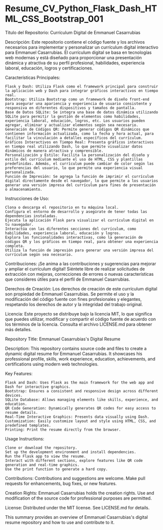 # Resume_CV_Python_Flask_Dash_HTML_CSS_Bootstrap_001
Título del Repositorio:
Currículum Digital de Emmanuel Casarrubias

Descripción:
Este repositorio contiene el código fuente y los archivos necesarios para implementar y personalizar un currículum digital interactivo para Emmanuel Casarrubias. El currículum digital se basa en tecnologías web modernas y está diseñado para proporcionar una presentación dinámica y atractiva de su perfil profesional, habilidades, experiencia laboral, educación, logros y certificaciones.

Características Principales:

    Flask y Dash: Utiliza Flask como el framework principal para construir la aplicación web y Dash para integrar gráficos interactivos en tiempo real.
    Bootstrap: Utiliza Bootstrap como un framework de diseño front-end para asegurar una apariencia y experiencia de usuario consistente y responsiva en diferentes dispositivos y tamaños de pantalla.
    Base de Datos SQLite: Se integra una base de datos dinámica utilizando SQLite para permitir la gestión de elementos como habilidades, experiencia laboral, educación, logros, etc. Los usuarios pueden agregar, eliminar y actualizar elementos según sea necesario.
    Generación de Códigos QR: Permite generar códigos QR dinámicos que contienen información actualizada, como la fecha y hora actual, para facilitar la vinculación a detalles específicos del currículum.
    Gráficos Interactivos en Tiempo Real: Presenta gráficos interactivos en tiempo real utilizando Dash, lo que permite visualizar datos dinámicos de manera atractiva y comprensible.
    Personalización y Estilo: Facilita la personalización del diseño y estilo del currículum mediante el uso de HTML, CSS y plantillas predefinidas. Además, el currículum puede cambiar de color según las preferencias del usuario, lo que permite una experiencia visual personalizada.
    Función de Impresión: Se agrega la función de imprimir el currículum digital directamente desde el navegador, lo que permite a los usuarios generar una versión impresa del currículum para fines de presentación o almacenamiento.

Instrucciones de Uso:

    Clona o descarga el repositorio en tu máquina local.
    Configura el entorno de desarrollo y asegúrate de tener todas las dependencias instaladas.
    Ejecuta la aplicación Flask para visualizar el currículum digital en tu navegador.
    Interactúa con las diferentes secciones del currículum, como habilidades, experiencia laboral, educación y logros.
    Explora las funcionalidades interactivas, como la generación de códigos QR y los gráficos en tiempo real, para obtener una experiencia completa.
    Utiliza la función de impresión para generar una versión impresa del currículum según sea necesario.

Contribuciones:
¡Se anima a las contribuciones y sugerencias para mejorar y ampliar el currículum digital! Siéntete libre de realizar solicitudes de extracción con mejoras, correcciones de errores o nuevas características que consideres útiles para el perfil de Emmanuel Casarrubias.

Derechos de Creación:
Los derechos de creación de este currículum digital son propiedad de Emmanuel Casarrubias. Se permite el uso y la modificación del código fuente con fines profesionales y elegantes, respetando los derechos de autor y la integridad del trabajo original.

Licencia:
Este proyecto se distribuye bajo la licencia MIT, lo que significa que puedes utilizar, modificar y compartir el código fuente de acuerdo con los términos de la licencia. Consulta el archivo LICENSE.md para obtener más detalles.


Repository Title:
Emmanuel Casarrubias's Digital Resume

Description:
This repository contains source code and files to create a dynamic digital resume for Emmanuel Casarrubias. It showcases his professional profile, skills, work experience, education, achievements, and certifications using modern web technologies.

Key Features:

    Flask and Dash: Uses Flask as the main framework for the web app and Dash for interactive graphics.
    Bootstrap: Ensures a consistent and responsive design across different devices.
    SQLite Database: Allows managing elements like skills, experience, and education.
    QR Code Generation: Dynamically generates QR codes for easy access to resume details.
    Real-Time Interactive Graphics: Presents data visually using Dash.
    Customization: Easily customize layout and style using HTML, CSS, and predefined templates.
    Printing: Print the resume directly from the browser.

Usage Instructions:

    Clone or download the repository.
    Set up the development environment and install dependencies.
    Run the Flask app to view the resume.
    Interact with different sections, explore features like QR code generation and real-time graphics.
    Use the print function to generate a hard copy.

Contributions:
Contributions and suggestions are welcome. Make pull requests for enhancements, bug fixes, or new features.

Creation Rights:
Emmanuel Casarrubias holds the creation rights. Use and modification of the source code for professional purposes are permitted.

License:
Distributed under the MIT license. See LICENSE.md for details.

This summary provides an overview of Emmanuel Casarrubias's digital resume repository and how to use and contribute to it.
